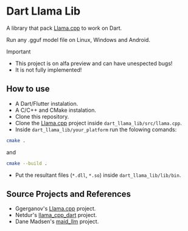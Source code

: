 # Dart Llama Lib
A library that pack [Llama.cpp](https://github.com/ggerganov/llama.cpp) to work on Dart.

Run any .gguf model file on Linux, Windows and Android.

> [!IMPORTANT]
- This project is on alfa preview and can have unespected bugs!
- It is not fully implemented!

## How to use

- A Dart/Flutter instalation.
- A C/C++ and CMake instalation. 
- Clone this repository.
- Clone the [Llama.cpp](https://github.com/ggerganov/llama.cpp) project inside `dart_llama_lib/src/llama.cpp`.
- Inside `dart_llama_lib/your_platform` run the folowing comands:

```bash
cmake .
```
and
```bash
cmake --build .
```
- Put the resultant files (`*.dll`, `*.so`) inside `dart_llama_lib/lib/bin`.

## Source Projects and References

- Ggerganov's [Llama.cpp](https://github.com/ggerganov/llama.cpp) project.
- Netdur's [llama_cpp_dart](https://github.com/netdur/llama_cpp_dart) project.
- Dane Madsen's [maid_llm](https://github.com/Mobile-Artificial-Intelligence/maid_llm) project.